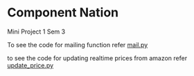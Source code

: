 # Component Nation

Mini Project 1 Sem 3


To see the code for mailing function refer [mail.py](https://github.com/harsh18262/component_nation/blob/main/component_nation/mail.py)

to see the code for updating realtime prices from amazon refer [update_price.py](https://github.com/harsh18262/component_nation/blob/main/component_nation/update_prices.py)
